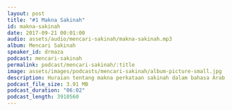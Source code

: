 ```yaml
---
layout: post
title: "#1 Makna Sakinah"
id: makna-sakinah
date: 2017-09-21 00:01:00
audio: assets/audio/mencari-sakinah/makna-sakinah.mp3
album: Mencari Sakinah
speaker_id: drmaza
podcast: mencari-sakinah
permalink: podcast/mencari-sakinah/:title
image: assets/images/podcasts/mencari-sakinah/album-picture-small.jpg
description: Huraian tentang makna perkataan sakinah dalam bahasa Arab. 
podcast_file_size: 3.91 MB
podcast_duration: "06:02"
podcast_length: 3910560
---
```

